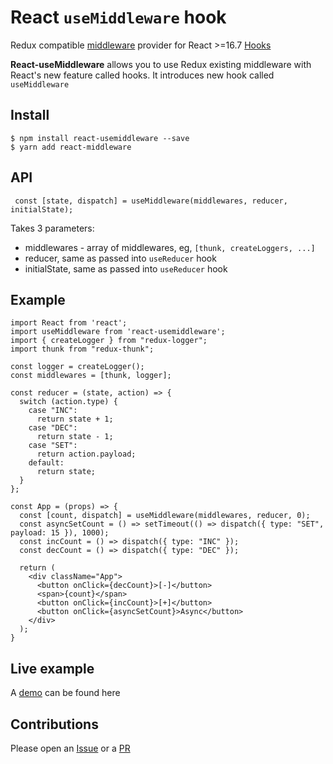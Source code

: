 # React `useMiddleware` hook

Redux compatible [middleware](https://redux.js.org/advanced/middleware) provider for React >=16.7 [Hooks](https://reactjs.org/docs/hooks-intro.html)

**React-useMiddleware** allows you to use Redux existing middleware with React's new feature called hooks.
It introduces new hook called `useMiddleware`

## Install
```
$ npm install react-usemiddleware --save
$ yarn add react-middleware
```

## API

```
 const [state, dispatch] = useMiddleware(middlewares, reducer, initialState);

```

Takes 3 parameters:
 - middlewares - array of middlewares, eg, `[thunk, createLoggers, ...]`
 - reducer, same as passed into `useReducer` hook
 - initialState, same as passed into `useReducer` hook

## Example

```
import React from 'react';
import useMiddleware from 'react-usemiddleware';
import { createLogger } from "redux-logger";
import thunk from "redux-thunk";

const logger = createLogger();
const middlewares = [thunk, logger];

const reducer = (state, action) => {
  switch (action.type) {
    case "INC":
      return state + 1;
    case "DEC":
      return state - 1;
    case "SET":
      return action.payload;
    default:
      return state;
  }
};

const App = (props) => {
  const [count, dispatch] = useMiddleware(middlewares, reducer, 0);
  const asyncSetCount = () => setTimeout(() => dispatch({ type: "SET", payload: 15 }), 1000);
  const incCount = () => dispatch({ type: "INC" });
  const decCount = () => dispatch({ type: "DEC" });

  return (
    <div className="App">
      <button onClick={decCount}>[-]</button>
      <span>{count}</span>
      <button onClick={incCount}>[+]</button>
      <button onClick={asyncSetCount}>Async</button>
    </div>
  );
}
```

## Live example

A [demo](https://codesandbox.io/s/48ovynqr97) can be found here


## Contributions

Please open an [Issue](https://github.com/venil7/react-usemiddleware/issues) or a [PR](https://github.com/venil7/react-usemiddleware/pulls)


